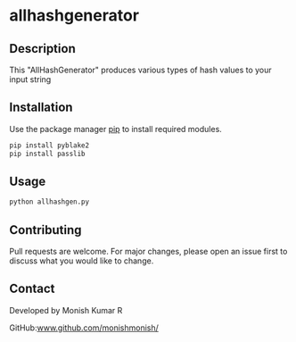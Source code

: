 # allhashgenerator
## Description

This "AllHashGenerator" produces various types of hash values to your input string
## Installation

Use the package manager [pip](https://pip.pypa.io/en/stable/) to install required modules.

```bash
pip install pyblake2
pip install passlib
```

## Usage

```python
python allhashgen.py
```

## Contributing
Pull requests are welcome. For major changes, please open an issue first to discuss what you would like to change.

## Contact
Developed by Monish Kumar R


GitHub:www.github.com/monishmonish/
